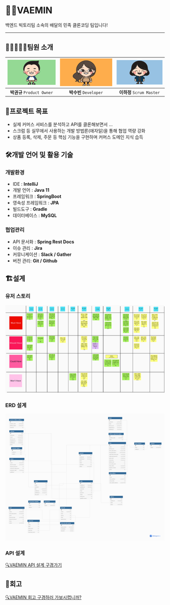 # 🚴‍♂️VAEMIN
백엔드 빅토리팀 소속의 배달의 민족 클론코딩 팀입니다!

---

## 🧑🏽‍🤝‍🧑🏻팀원 소개
|![박권규](img/권규.jpg)|![박수빈](img/수빈.jpg)|![이하정](img/하정.jpg)|
|:-------------------:|:--------------------:|:-------------------:|
|**박권규** `Product Owner`|**박수빈** `Developer`|**이하정** `Scrum Master`|

## 📍프로젝트 목표
- 실제 커머스 서비스를 분석하고 API를 클론해보면서 ...
- 스크럼 등 실무에서 사용하는 개발 방법론(애자일)을 통해 협업 역량 강화
- 상품 등록, 삭제, 주문 등 핵심 기능을 구현하며 커머스 도메인 지식 습득

## 🛠️개발 언어 및 활용 기술
### 개발환경
- IDE : **IntelliJ**
- 개발 언어 : **Java 11**
- 프레임워크 : **SpringBoot**
- 영속성 프레임워크 : **JPA**
- 빌드도구 : **Gradle**
- 데이터베이스 : **MySQL**
### 협업관리
- API 문서화 : **Spring Rest Docs**
- 이슈 관리 : **Jira**
- 커뮤니케이션 : **Slack / Gather**
- 버전 관리: **Git / Github**

## 🏗️설계
### 유저 스토리
![유저스토리](img/유저스토리.png)
### ERD 설계
![erd](img/vaemin_erd.png)
### API 설계
[🔍VAEMIN API 설계 구경가기](https://backend-devcourse.notion.site/API-70273d8807d142bd84b976cc2a4afd8d)

## 🍁회고
[🔍VAEMIN 회고 구경하러 가보시렵니까?](https://backend-devcourse.notion.site/bb4a19e3e0a246a49b2b3d8277130db0)